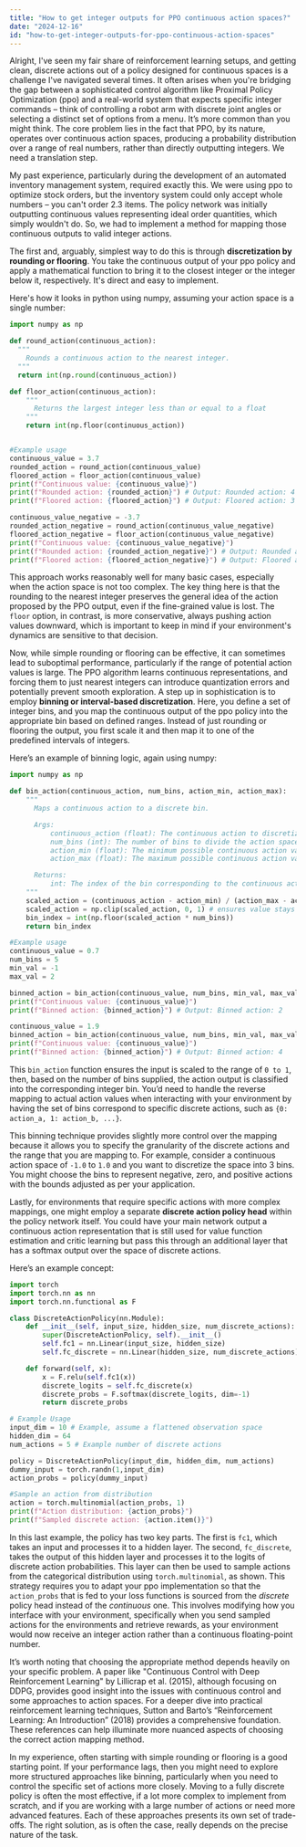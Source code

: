 ```yaml
---
title: "How to get integer outputs for PPO continuous action spaces?"
date: "2024-12-16"
id: "how-to-get-integer-outputs-for-ppo-continuous-action-spaces"
---
```


Alright,  I've seen my fair share of reinforcement learning setups, and getting clean, discrete actions out of a policy designed for continuous spaces is a challenge I've navigated several times. It often arises when you're bridging the gap between a sophisticated control algorithm like Proximal Policy Optimization (ppo) and a real-world system that expects specific integer commands – think of controlling a robot arm with discrete joint angles or selecting a distinct set of options from a menu. It’s more common than you might think. The core problem lies in the fact that PPO, by its nature, operates over continuous action spaces, producing a probability distribution over a range of real numbers, rather than directly outputting integers. We need a translation step.

My past experience, particularly during the development of an automated inventory management system, required exactly this. We were using ppo to optimize stock orders, but the inventory system could only accept whole numbers – you can't order 2.3 items. The policy network was initially outputting continuous values representing ideal order quantities, which simply wouldn't do. So, we had to implement a method for mapping those continuous outputs to valid integer actions.

The first and, arguably, simplest way to do this is through **discretization by rounding or flooring**. You take the continuous output of your ppo policy and apply a mathematical function to bring it to the closest integer or the integer below it, respectively. It's direct and easy to implement.

Here's how it looks in python using numpy, assuming your action space is a single number:

```python
import numpy as np

def round_action(continuous_action):
  """
    Rounds a continuous action to the nearest integer.
  """
  return int(np.round(continuous_action))

def floor_action(continuous_action):
    """
      Returns the largest integer less than or equal to a float
    """
    return int(np.floor(continuous_action))


#Example usage
continuous_value = 3.7
rounded_action = round_action(continuous_value)
floored_action = floor_action(continuous_value)
print(f"Continuous value: {continuous_value}")
print(f"Rounded action: {rounded_action}") # Output: Rounded action: 4
print(f"Floored action: {floored_action}") # Output: Floored action: 3

continuous_value_negative = -3.7
rounded_action_negative = round_action(continuous_value_negative)
floored_action_negative = floor_action(continuous_value_negative)
print(f"Continuous value: {continuous_value_negative}")
print(f"Rounded action: {rounded_action_negative}") # Output: Rounded action: -4
print(f"Floored action: {floored_action_negative}") # Output: Floored action: -4
```

This approach works reasonably well for many basic cases, especially when the action space is not too complex. The key thing here is that the rounding to the nearest integer preserves the general idea of the action proposed by the PPO output, even if the fine-grained value is lost. The `floor` option, in contrast, is more conservative, always pushing action values downward, which is important to keep in mind if your environment's dynamics are sensitive to that decision.

Now, while simple rounding or flooring can be effective, it can sometimes lead to suboptimal performance, particularly if the range of potential action values is large. The PPO algorithm learns continuous representations, and forcing them to just nearest integers can introduce quantization errors and potentially prevent smooth exploration. A step up in sophistication is to employ **binning or interval-based discretization**. Here, you define a set of integer bins, and you map the continuous output of the ppo policy into the appropriate bin based on defined ranges. Instead of just rounding or flooring the output, you first scale it and then map it to one of the predefined intervals of integers.

Here’s an example of binning logic, again using numpy:

```python
import numpy as np

def bin_action(continuous_action, num_bins, action_min, action_max):
    """
      Maps a continuous action to a discrete bin.

      Args:
          continuous_action (float): The continuous action to discretize.
          num_bins (int): The number of bins to divide the action space into.
          action_min (float): The minimum possible continuous action value.
          action_max (float): The maximum possible continuous action value.

      Returns:
          int: The index of the bin corresponding to the continuous action.
    """
    scaled_action = (continuous_action - action_min) / (action_max - action_min)
    scaled_action = np.clip(scaled_action, 0, 1) # ensures value stays within 0 and 1.
    bin_index = int(np.floor(scaled_action * num_bins))
    return bin_index

#Example usage
continuous_value = 0.7
num_bins = 5
min_val = -1
max_val = 2

binned_action = bin_action(continuous_value, num_bins, min_val, max_val)
print(f"Continuous value: {continuous_value}")
print(f"Binned action: {binned_action}") # Output: Binned action: 2

continuous_value = 1.9
binned_action = bin_action(continuous_value, num_bins, min_val, max_val)
print(f"Continuous value: {continuous_value}")
print(f"Binned action: {binned_action}") # Output: Binned action: 4

```

This `bin_action` function ensures the input is scaled to the range of `0 to 1`, then, based on the number of bins supplied, the action output is classified into the corresponding integer bin.  You’d need to handle the reverse mapping to actual action values when interacting with your environment by having the set of bins correspond to specific discrete actions, such as `{0: action_a, 1: action_b, ...}`.

This binning technique provides slightly more control over the mapping because it allows you to specify the granularity of the discrete actions and the range that you are mapping to. For example, consider a continuous action space of `-1.0` to `1.0` and you want to discretize the space into 3 bins. You might choose the bins to represent negative, zero, and positive actions with the bounds adjusted as per your application.

Lastly, for environments that require specific actions with more complex mappings, one might employ a separate **discrete action policy head** within the policy network itself. You could have your main network output a continuous action representation that is still used for value function estimation and critic learning but pass this through an additional layer that has a softmax output over the space of discrete actions.

Here’s an example concept:

```python
import torch
import torch.nn as nn
import torch.nn.functional as F

class DiscreteActionPolicy(nn.Module):
    def __init__(self, input_size, hidden_size, num_discrete_actions):
        super(DiscreteActionPolicy, self).__init__()
        self.fc1 = nn.Linear(input_size, hidden_size)
        self.fc_discrete = nn.Linear(hidden_size, num_discrete_actions)

    def forward(self, x):
        x = F.relu(self.fc1(x))
        discrete_logits = self.fc_discrete(x)
        discrete_probs = F.softmax(discrete_logits, dim=-1)
        return discrete_probs

# Example Usage
input_dim = 10 # Example, assume a flattened observation space
hidden_dim = 64
num_actions = 5 # Example number of discrete actions

policy = DiscreteActionPolicy(input_dim, hidden_dim, num_actions)
dummy_input = torch.randn(1,input_dim)
action_probs = policy(dummy_input)

#Sample an action from distribution
action = torch.multinomial(action_probs, 1)
print(f"Action distribution: {action_probs}")
print(f"Sampled discrete action: {action.item()}")
```

In this last example, the policy has two key parts. The first is `fc1`, which takes an input and processes it to a hidden layer. The second, `fc_discrete`, takes the output of this hidden layer and processes it to the logits of discrete action probabilities. This layer can then be used to sample actions from the categorical distribution using `torch.multinomial`, as shown. This strategy requires you to adapt your ppo implementation so that the `action_probs` that is fed to your loss functions is sourced from the *discrete* policy head instead of the *continuous* one. This involves modifying how you interface with your environment, specifically when you send sampled actions for the environments and retrieve rewards, as your environment would now receive an integer action rather than a continuous floating-point number.

It’s worth noting that choosing the appropriate method depends heavily on your specific problem. A paper like "Continuous Control with Deep Reinforcement Learning" by Lillicrap et al. (2015), although focusing on DDPG, provides good insight into the issues with continuous control and some approaches to action spaces. For a deeper dive into practical reinforcement learning techniques, Sutton and Barto’s “Reinforcement Learning: An Introduction” (2018) provides a comprehensive foundation. These references can help illuminate more nuanced aspects of choosing the correct action mapping method.

In my experience, often starting with simple rounding or flooring is a good starting point. If your performance lags, then you might need to explore more structured approaches like binning, particularly when you need to control the specific set of actions more closely. Moving to a fully discrete policy is often the most effective, if a lot more complex to implement from scratch, and if you are working with a large number of actions or need more advanced features. Each of these approaches presents its own set of trade-offs. The right solution, as is often the case, really depends on the precise nature of the task.
